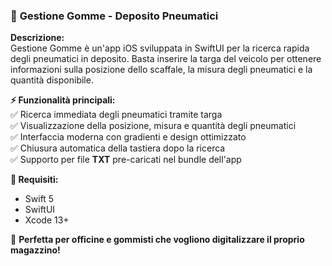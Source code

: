 ### 📌 **Gestione Gomme - Deposito Pneumatici**  

**Descrizione:**  
Gestione Gomme è un'app iOS sviluppata in SwiftUI per la ricerca rapida degli pneumatici in deposito. Basta inserire la targa del veicolo per ottenere informazioni sulla posizione dello scaffale, la misura degli pneumatici e la quantità disponibile.  

**⚡ Funzionalità principali:**  
✅ Ricerca immediata degli pneumatici tramite targa  
✅ Visualizzazione della posizione, misura e quantità degli pneumatici  
✅ Interfaccia moderna con gradienti e design ottimizzato  
✅ Chiusura automatica della tastiera dopo la ricerca  
✅ Supporto per file **TXT** pre-caricati nel bundle dell'app  

**📂 Requisiti:**  
- Swift 5  
- SwiftUI  
- Xcode 13+  

🚀 **Perfetta per officine e gommisti che vogliono digitalizzare il proprio magazzino!**
